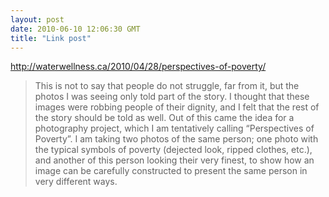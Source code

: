 ```yaml
---
layout: post
date: 2010-06-10 12:06:30 GMT
title: "Link post"
---
```

<http://waterwellness.ca/2010/04/28/perspectives-of-poverty/>

> This is not to say that people do not struggle, far from it, but the photos I was seeing only told part of the story.  I thought that these images were robbing people of their dignity, and I felt that the rest of the story should be told as well.  Out of this came the idea for a photography project, which I am tentatively calling “Perspectives of Poverty”.  I am taking two photos of the same person; one photo with the typical symbols of poverty (dejected look, ripped clothes, etc.), and another of this person looking their very finest, to show how an image can be carefully constructed to present the same person in very different ways.